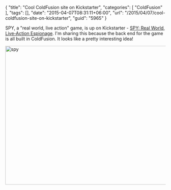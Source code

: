 {
	"title": "Cool ColdFusion site on Kickstarter",
	"categories": [
		"ColdFusion"
	],
	"tags": [],
	"date": "2015-04-07T08:31:11+06:00",
	"url": "/2015/04/07/cool-coldfusion-site-on-kickstarter",
	"guid": "5965"
}

SPY, a "real world, live action" game, is up on Kickstarter - <a href="https://www.kickstarter.com/projects/1186555722/spy-real-world-live-action-espionage">SPY: Real World, Live-Action Espionage</a>. I'm sharing this because the back end for the game is all built in ColdFusion. It looks like a pretty interesting idea!

<a href="http://www.raymondcamden.com/wp-content/uploads/2015/04/spy.gif"><img src="http://www.raymondcamden.com/wp-content/uploads/2015/04/spy.gif" alt="spy" width="699" height="437" class="alignnone size-full wp-image-5966" /></a>